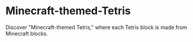 # Minecraft-themed-Tetris
Discover "Minecraft-themed Tetris," where each Tetris block is made from Minecraft blocks. 
